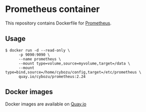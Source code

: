 Prometheus container
====================

This repository contains Dockerfile for [Prometheus](https://prometheus.io/).

## Usage

```console
$ docker run -d --read-only \                                    
      -p 9090:9090 \                                               
      --name prometheus \                                          
      --mount type=volume,source=myvolume,target=/data \           
      --mount type=bind,source=/home/cybozu/config,target=/etc/prometheus \
      quay.io/cybozu/prometheus:2.24
```

## Docker images

Docker images are available on [Quay.io](https://quay.io/repository/cybozu/prometheus)
